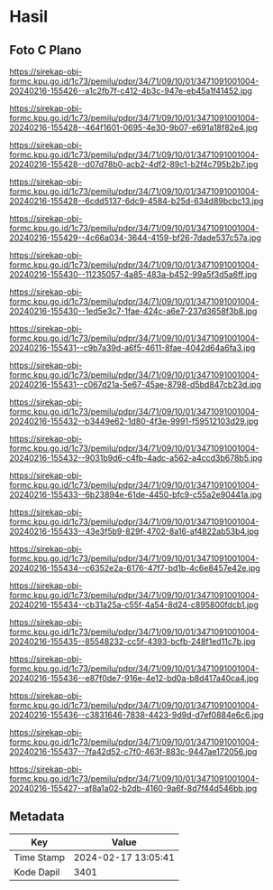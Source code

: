 # Hasil

## Foto C Plano

https://sirekap-obj-formc.kpu.go.id/1c73/pemilu/pdpr/34/71/09/10/01/3471091001004-20240216-155426--a1c2fb7f-c412-4b3c-947e-eb45a1f41452.jpg

https://sirekap-obj-formc.kpu.go.id/1c73/pemilu/pdpr/34/71/09/10/01/3471091001004-20240216-155428--464f1601-0695-4e30-9b07-e691a18f82e4.jpg

https://sirekap-obj-formc.kpu.go.id/1c73/pemilu/pdpr/34/71/09/10/01/3471091001004-20240216-155428--d07d78b0-acb2-4df2-89c1-b2f4c795b2b7.jpg

https://sirekap-obj-formc.kpu.go.id/1c73/pemilu/pdpr/34/71/09/10/01/3471091001004-20240216-155428--6cdd5137-6dc9-4584-b25d-634d89bcbc13.jpg

https://sirekap-obj-formc.kpu.go.id/1c73/pemilu/pdpr/34/71/09/10/01/3471091001004-20240216-155429--4c66a034-3644-4159-bf26-7dade537c57a.jpg

https://sirekap-obj-formc.kpu.go.id/1c73/pemilu/pdpr/34/71/09/10/01/3471091001004-20240216-155430--11235057-4a85-483a-b452-99a5f3d5a6ff.jpg

https://sirekap-obj-formc.kpu.go.id/1c73/pemilu/pdpr/34/71/09/10/01/3471091001004-20240216-155430--1ed5e3c7-1fae-424c-a6e7-237d3658f3b8.jpg

https://sirekap-obj-formc.kpu.go.id/1c73/pemilu/pdpr/34/71/09/10/01/3471091001004-20240216-155431--c9b7a39d-a6f5-4611-8fae-4042d64a6fa3.jpg

https://sirekap-obj-formc.kpu.go.id/1c73/pemilu/pdpr/34/71/09/10/01/3471091001004-20240216-155431--c067d21a-5e67-45ae-8798-d5bd847cb23d.jpg

https://sirekap-obj-formc.kpu.go.id/1c73/pemilu/pdpr/34/71/09/10/01/3471091001004-20240216-155432--b3449e62-1d80-4f3e-9991-f59512103d29.jpg

https://sirekap-obj-formc.kpu.go.id/1c73/pemilu/pdpr/34/71/09/10/01/3471091001004-20240216-155432--9031b9d6-c4fb-4adc-a562-a4ccd3b678b5.jpg

https://sirekap-obj-formc.kpu.go.id/1c73/pemilu/pdpr/34/71/09/10/01/3471091001004-20240216-155433--6b23894e-61de-4450-bfc9-c55a2e90441a.jpg

https://sirekap-obj-formc.kpu.go.id/1c73/pemilu/pdpr/34/71/09/10/01/3471091001004-20240216-155433--43e3f5b9-829f-4702-8a16-af4822ab53b4.jpg

https://sirekap-obj-formc.kpu.go.id/1c73/pemilu/pdpr/34/71/09/10/01/3471091001004-20240216-155434--c6352e2a-6176-47f7-bd1b-4c6e8457e42e.jpg

https://sirekap-obj-formc.kpu.go.id/1c73/pemilu/pdpr/34/71/09/10/01/3471091001004-20240216-155434--cb31a25a-c55f-4a54-8d24-c895800fdcb1.jpg

https://sirekap-obj-formc.kpu.go.id/1c73/pemilu/pdpr/34/71/09/10/01/3471091001004-20240216-155435--85548232-cc5f-4393-bcfb-248f1ed11c7b.jpg

https://sirekap-obj-formc.kpu.go.id/1c73/pemilu/pdpr/34/71/09/10/01/3471091001004-20240216-155436--e87f0de7-916e-4e12-bd0a-b8d417a40ca4.jpg

https://sirekap-obj-formc.kpu.go.id/1c73/pemilu/pdpr/34/71/09/10/01/3471091001004-20240216-155436--c3831646-7838-4423-9d9d-d7ef0884e6c6.jpg

https://sirekap-obj-formc.kpu.go.id/1c73/pemilu/pdpr/34/71/09/10/01/3471091001004-20240216-155437--7fa42d52-c7f0-463f-883c-9447ae172056.jpg

https://sirekap-obj-formc.kpu.go.id/1c73/pemilu/pdpr/34/71/09/10/01/3471091001004-20240216-155427--af8a1a02-b2db-4160-9a6f-8d7f44d546bb.jpg


## Metadata

| Key        | Value               |
| ---------- | ------------------- |
| Time Stamp | 2024-02-17 13:05:41 |
| Kode Dapil | 3401                |



